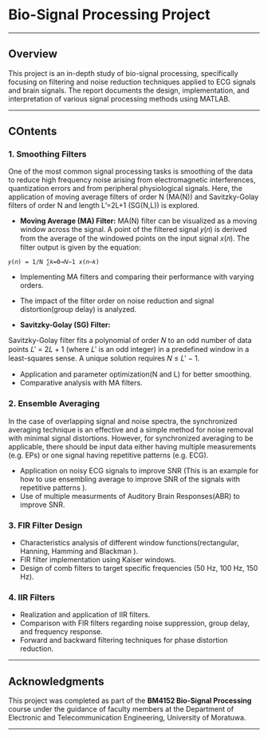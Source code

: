 # Bio-Signal Processing Project

---

## Overview
This project is an in-depth study of bio-signal processing, specifically focusing on filtering and noise reduction techniques applied to ECG signals and brain signals. The report documents the design, implementation, and interpretation of various signal processing methods using MATLAB.

---

## COntents

### 1. Smoothing Filters
One of the most common signal processing tasks is smoothing of the data to reduce high frequency noise arising from electromagnetic interferences, quantization errors and from peripheral physiological signals. Here, the application of moving average filters of order N (MA(N)) and Savitzky-Golay filters of order N and length L’=2L+1 (SG(N,L)) is explored.

- **Moving Average (MA) Filter:**
MA(N) filter can be visualized as a moving window across the signal. A point of the filtered 
signal 𝑦(𝑛) is derived from the average of the windowed points on the input signal 𝑥(𝑛).
The filter output is given by the equation:

```
𝑦(𝑛) = 1/N ∑𝑘=0→𝑁−1 𝑥(𝑛−𝑘)

```
  - Implementing MA filters and comparing their performance with varying orders.
  - The impact of the filter order on noise reduction and signal distortion(group delay) is analyzed.

- **Savitzky-Golay (SG) Filter:**

Savitzky-Golay filter fits a polynomial of order 𝑁 to an odd number of data points 𝐿′ = 2𝐿 + 1 
(where 𝐿′ is an odd integer) in a predefined window in a least-squares sense. A unique solution 
requires 𝑁 ≤ 𝐿′ − 1. 

  - Application and parameter optimization(N and L) for better smoothing.
  - Comparative analysis with MA filters.

### 2. Ensemble Averaging
In the case of overlapping signal and noise spectra, the synchronized averaging technique is an effective and a simple method for noise removal with minimal signal distortions. However, for synchronized averaging to be applicable, there should be input data either having multiple measurements (e.g. EPs) or one signal having repetitive patterns (e.g. ECG). 

- Application on noisy ECG signals to improve SNR (This is an example for how to use ensembling average to improve SNR of the signals with repetitive patterns ).
- Use of multiple measurments of Auditory Brain Responses(ABR) to improve SNR.

### 3. FIR Filter Design
- Characteristics analysis of different window functions(rectangular, Hanning, Hamming and Blackman ).
- FIR filter implementation using Kaiser windows.
- Design of comb filters to target specific frequencies (50 Hz, 100 Hz, 150 Hz).

### 4. IIR Filters
- Realization and application of IIR filters.
- Comparison with FIR filters regarding noise suppression, group delay, and frequency response.
- Forward and backward filtering techniques for phase distortion reduction.

---

## Acknowledgments
This project was completed as part of the **BM4152 Bio-Signal Processing** course under the guidance of faculty members at the Department of Electronic and Telecommunication Engineering, University of Moratuwa.

---

